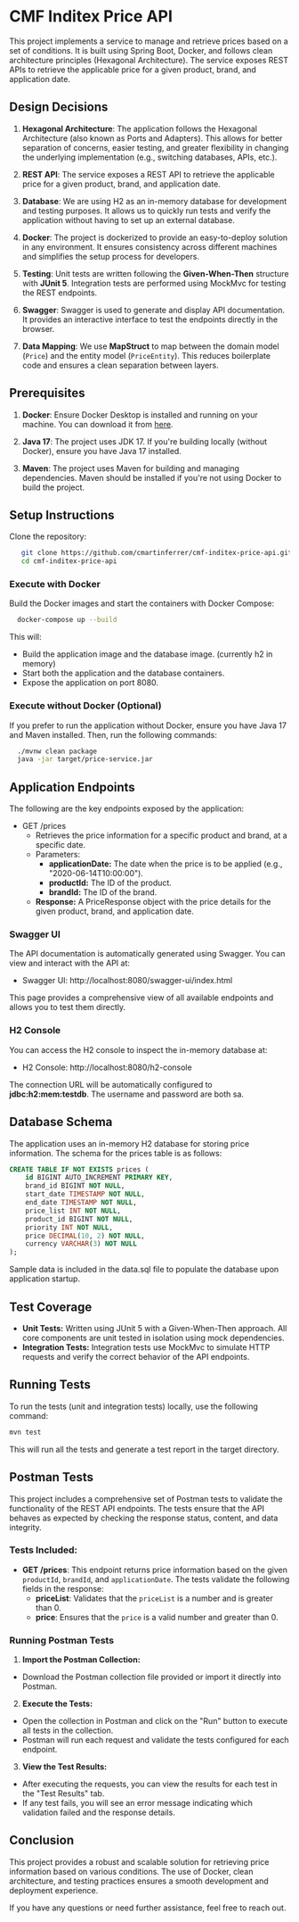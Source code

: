 # CMF Inditex Price API

This project implements a service to manage and retrieve prices based on a set of conditions. It is built using Spring Boot, Docker, and follows clean architecture principles (Hexagonal Architecture). The service exposes REST APIs to retrieve the applicable price for a given product, brand, and application date.

## Design Decisions

1. **Hexagonal Architecture**: The application follows the Hexagonal Architecture (also known as Ports and Adapters). This allows for better separation of concerns, easier testing, and greater flexibility in changing the underlying implementation (e.g., switching databases, APIs, etc.).

2. **REST API**: The service exposes a REST API to retrieve the applicable price for a given product, brand, and application date.

3. **Database**: We are using H2 as an in-memory database for development and testing purposes. It allows us to quickly run tests and verify the application without having to set up an external database.

4. **Docker**: The project is dockerized to provide an easy-to-deploy solution in any environment. It ensures consistency across different machines and simplifies the setup process for developers.

5. **Testing**: Unit tests are written following the **Given-When-Then** structure with **JUnit 5**. Integration tests are performed using MockMvc for testing the REST endpoints.

6. **Swagger**: Swagger is used to generate and display API documentation. It provides an interactive interface to test the endpoints directly in the browser.

7. **Data Mapping**: We use **MapStruct** to map between the domain model (`Price`) and the entity model (`PriceEntity`). This reduces boilerplate code and ensures a clean separation between layers.

## Prerequisites

1. **Docker**: Ensure Docker Desktop is installed and running on your machine. You can download it from [here](https://www.docker.com/products/docker-desktop).

2. **Java 17**: The project uses JDK 17. If you're building locally (without Docker), ensure you have Java 17 installed.

3. **Maven**: The project uses Maven for building and managing dependencies. Maven should be installed if you're not using Docker to build the project.

## Setup Instructions
Clone the repository:
```bash
   git clone https://github.com/cmartinferrer/cmf-inditex-price-api.git
   cd cmf-inditex-price-api
```

### Execute with Docker
Build the Docker images and start the containers with Docker Compose:
```bash
  docker-compose up --build
```
This will:
- Build the application image and the database image. (currently h2 in memory)
- Start both the application and the database containers.
- Expose the application on port 8080.

### Execute without Docker (Optional)
If you prefer to run the application without Docker, ensure you have Java 17 and Maven installed. Then, run the following commands:
```bash
  ./mvnw clean package
  java -jar target/price-service.jar
```

## Application Endpoints
The following are the key endpoints exposed by the application:

- GET /prices
  - Retrieves the price information for a specific product and brand, at a specific date.
  - Parameters:
    - **applicationDate:** The date when the price is to be applied (e.g., "2020-06-14T10:00:00").
    - **productId:** The ID of the product.
    - **brandId:** The ID of the brand.
  - **Response:** A PriceResponse object with the price details for the given product, brand, and application date.

### Swagger UI
The API documentation is automatically generated using Swagger. You can view and interact with the API at:
- Swagger UI: http://localhost:8080/swagger-ui/index.html

This page provides a comprehensive view of all available endpoints and allows you to test them directly.

### H2 Console
You can access the H2 console to inspect the in-memory database at:
- H2 Console: http://localhost:8080/h2-console

The connection URL will be automatically configured to **jdbc:h2:mem:testdb**. The username and password are both sa.

## Database Schema
The application uses an in-memory H2 database for storing price information. The schema for the prices table is as follows:
```sql
CREATE TABLE IF NOT EXISTS prices (
    id BIGINT AUTO_INCREMENT PRIMARY KEY,
    brand_id BIGINT NOT NULL,
    start_date TIMESTAMP NOT NULL,
    end_date TIMESTAMP NOT NULL,
    price_list INT NOT NULL,
    product_id BIGINT NOT NULL,
    priority INT NOT NULL,
    price DECIMAL(10, 2) NOT NULL,
    currency VARCHAR(3) NOT NULL
);
```
Sample data is included in the data.sql file to populate the database upon application startup.

## Test Coverage
- **Unit Tests:** Written using JUnit 5 with a Given-When-Then approach. All core components are unit tested in isolation using mock dependencies.
- **Integration Tests:** Integration tests use MockMvc to simulate HTTP requests and verify the correct behavior of the API endpoints.

## Running Tests
To run the tests (unit and integration tests) locally, use the following command:
```bash
mvn test
```
This will run all the tests and generate a test report in the target directory.

## Postman Tests

This project includes a comprehensive set of Postman tests to validate the functionality of the REST API endpoints. The tests ensure that the API behaves as expected by checking the response status, content, and data integrity.

### Tests Included:
- **GET /prices**: This endpoint returns price information based on the given `productId`, `brandId`, and `applicationDate`. The tests validate the following fields in the response:
  - **priceList**: Validates that the `priceList` is a number and is greater than 0.
  - **price**: Ensures that the `price` is a valid number and greater than 0.
  
### Running Postman Tests

1. **Import the Postman Collection:**
  - Download the Postman collection file provided or import it directly into Postman.

2. **Execute the Tests:**
  - Open the collection in Postman and click on the "Run" button to execute all tests in the collection.
  - Postman will run each request and validate the tests configured for each endpoint.

3. **View the Test Results:**
  - After executing the requests, you can view the results for each test in the "Test Results" tab.
  - If any test fails, you will see an error message indicating which validation failed and the response details.


## Conclusion
This project provides a robust and scalable solution for retrieving price information based on various conditions. The use of Docker, clean architecture, and testing practices ensures a smooth development and deployment experience.

If you have any questions or need further assistance, feel free to reach out.